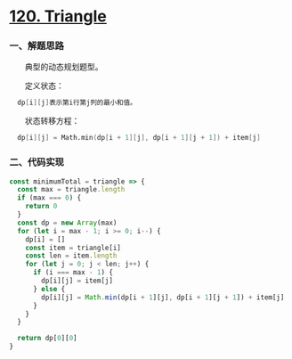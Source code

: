 # [120. Triangle](https://leetcode.com/problems/triangle/)

### 一、解题思路

  &emsp;&emsp;典型的动态规划题型。

  &emsp;&emsp;定义状态：

```s
  dp[i][j]表示第i行第j列的最小和值。
```

  &emsp;&emsp;状态转移方程：

```s
  dp[i][j] = Math.min(dp[i + 1][j], dp[i + 1][j + 1]) + item[j]
```

### 二、代码实现

```JavaScript
const minimumTotal = triangle => {
  const max = triangle.length
  if (max === 0) {
    return 0
  }
  const dp = new Array(max)
  for (let i = max - 1; i >= 0; i--) {
    dp[i] = []
    const item = triangle[i]
    const len = item.length
    for (let j = 0; j < len; j++) {
      if (i === max - 1) {
        dp[i][j] = item[j]
      } else {
        dp[i][j] = Math.min(dp[i + 1][j], dp[i + 1][j + 1]) + item[j]
      }
    }
  }

  return dp[0][0]
}
```